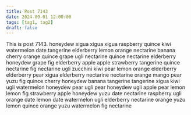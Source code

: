 ```yaml
---
title: Post 7143
date: 2024-09-01 12:00:00
tags: [tag1, tag2]
draft: false
---
```

This is post 7143.
honeydew
xigua
xigua
xigua
raspberry
quince
kiwi
watermelon
date
tangerine
elderberry
lemon
orange
nectarine
banana
cherry
orange
quince
grape
ugli
nectarine
quince
nectarine
elderberry
honeydew
grape
fig
elderberry
apple
apple
strawberry
tangerine
quince
nectarine
fig
nectarine
ugli
zucchini
kiwi
pear
lemon
orange
elderberry
elderberry
pear
xigua
elderberry
nectarine
nectarine
orange
mango
pear
yuzu
fig
quince
cherry
honeydew
banana
tangerine
tangerine
xigua
kiwi
ugli
watermelon
honeydew
pear
ugli
pear
honeydew
ugli
apple
pear
lemon
lemon
fig
strawberry
apple
honeydew
yuzu
date
nectarine
raspberry
ugli
orange
date
lemon
date
watermelon
ugli
elderberry
nectarine
orange
yuzu
lemon
quince
orange
yuzu
watermelon
fig
nectarine
